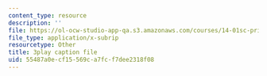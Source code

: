 ```yaml
---
content_type: resource
description: ''
file: https://ol-ocw-studio-app-qa.s3.amazonaws.com/courses/14-01sc-principles-of-microeconomics-fall-2011/55487a0ecf15569ca7fcf7dee2318f08_qRkAq_G_9cs.vtt
file_type: application/x-subrip
resourcetype: Other
title: 3play caption file
uid: 55487a0e-cf15-569c-a7fc-f7dee2318f08
---
```

